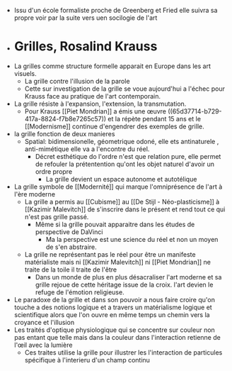 - Issu d'un école formaliste proche de Greenberg et Fried elle suivra sa propre voir par la suite vers uen socilogie de l'art
- # Grilles, Rosalind Krauss
- La grilles comme structure formelle apparait en Europe dans les art visuels.
	- La grille contre l'illusion de la parole
	- Cette sur investigation de la grille se voue aujourd'hui a l'échec pour Krauss face au pratique de l'art contemporain.
- La grille résiste à l'expansion, l'extension, la transmutation.
	- Pour Krauss [[Piet Mondrian]] a émis une œuvre ((65d37714-b729-417a-8824-f7b8e7265c57)) et la répète pendant 15 ans et le [[Modernisme]] continue d'engendrer des exemples de grille.
- la grille fonction de deux manieres
	- Spatial: bidimensionelle, géometrique odoné, elle ets antinaturele , anti-mimétique elle va a l'encontre du réel.
		- Décret esthétique do l'ordre n'est que relation pure, elle permet de refouler la prétentention qu'ont les objet naturel d'avoir un ordre propre
			- La grille devient un espace autonome et autotélique
- La grille symbole de [[Modernité]] qui marque l'omniprésence de l'art à l'ère moderne
	- La grille a permis au [[Cubisme]] au [[De Stijl - Néo-plasticisme]] à [[Kazimir Malevitch]] de s'inscrire dans le présent et rend tout ce qui n'est pas grille passé.
		- Même si la grille pouvait apparaitre dans les études de perspective de DaVinci
			- Ma la perspective est une science du réel et non un moyen de s'en abstraire.
	- La grille ne représentant pas le réel pour être un manifeste matérialiste mais ni [[Kazimir Malevitch]] ni [[Piet Mondrian]] ne traite de la toile il traite de l'être
		- Dans un monde de plus en plus désacraliser l'art moderne et sa grille rejoue de cette héritage issue de la croix. l'art devien le refuge de l'émotion religieuse.
- Le paradoxe de la grille et dans son pouvoir a nous faire croire qu'on touche a des notions logique et a travers un matérialisme logique et scientifique alors que l'on ouvre en même temps un chemin vers la croyance et l'illusion
- Les traités d'optique physiologique qui se concentre sur couleur non pas entant que telle mais dans la couleur dans l'interaction retienne de l'œil avec la lumière
	- Ces traites utilise la grille pour illustrer les l'interaction de particules spécifique à l'interieru d'un champ continu